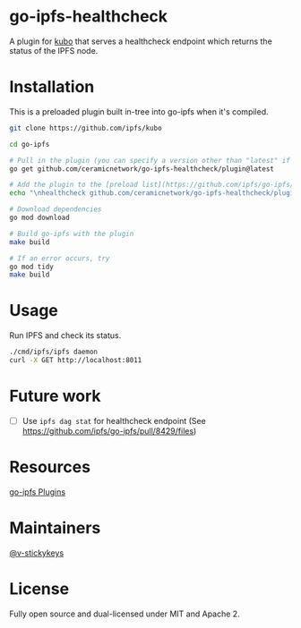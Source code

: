# go-ipfs-healthcheck

A plugin for [kubo](https://github.com/ipfs/kubo) that serves a healthcheck endpoint which returns the status of the IPFS node.

# Installation

This is a preloaded plugin built in-tree into go-ipfs when it's compiled.

```sh
git clone https://github.com/ipfs/kubo

cd go-ipfs

# Pull in the plugin (you can specify a version other than "latest" if you'd like)
go get github.com/ceramicnetwork/go-ipfs-healthcheck/plugin@latest

# Add the plugin to the [preload list](https://github.com/ipfs/go-ipfs/blob/master/docs/plugins.md#preloaded-plugins)
echo "\nhealthcheck github.com/ceramicnetwork/go-ipfs-healthcheck/plugin 0" >> plugin/loader/preload_list

# Download dependencies
go mod download

# Build go-ipfs with the plugin
make build

# If an error occurs, try
go mod tidy
make build
```

# Usage

Run IPFS and check its status.
```sh
./cmd/ipfs/ipfs daemon
curl -X GET http://localhost:8011
```

# Future work

- [ ] Use `ipfs dag stat` for healthcheck endpoint (See https://github.com/ipfs/go-ipfs/pull/8429/files)

# Resources

[go-ipfs Plugins](https://github.com/ipfs/go-ipfs/blob/master/docs/plugins.md)

# Maintainers

[@v-stickykeys](https://github.com/v-stickykeys)

# License

Fully open source and dual-licensed under MIT and Apache 2.
